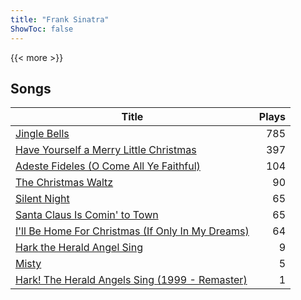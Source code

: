 ```yaml
---
title: "Frank Sinatra"
ShowToc: false
---
```


{{< more >}}

## Songs
Title | Plays 
----- | -----: 
[Jingle Bells](/songs/jingle-bells) | 785
[Have Yourself a Merry Little Christmas](/songs/have-yourself-a-merry-little-christmas) | 397
[Adeste Fideles (O Come All Ye Faithful)](/songs/adeste-fideles-o-come-all-ye-faithful) | 104
[The Christmas Waltz](/songs/the-christmas-waltz) | 90
[Silent Night](/songs/silent-night) | 65
[Santa Claus Is Comin' to Town](/songs/santa-claus-is-comin-to-town) | 65
[I'll Be Home For Christmas (If Only In My Dreams)](/songs/ill-be-home-for-christmas-if-only-in-my-dreams) | 64
[Hark the Herald Angel Sing](/songs/hark-the-herald-angel-sing) | 9
[Misty](/songs/misty) | 5
[Hark! The Herald Angels Sing (1999 - Remaster)](/songs/hark-the-herald-angels-sing) | 1

